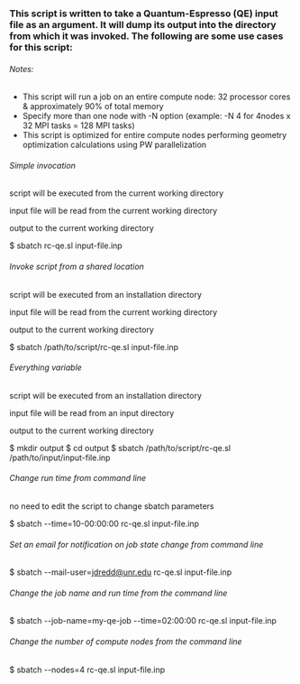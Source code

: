 ### This script is written to take a Quantum-Espresso (QE) input file as an argument. It will dump its output into the directory from which it was invoked. The following are some use cases for this script:

###### Notes:

* This script will run a job on an entire compute node: 32 processor cores & approximately 90% of total memory
* Specify more than one node with -N option (example: -N 4 for 4nodes x 32 MPI tasks = 128 MPI tasks)
* This script is optimized for entire compute nodes performing geometry optimization calculations using PW parallelization

###### Simple invocation

script will be executed from the current working directory

input file will be read from the current working directory

output to the current working directory

$ sbatch rc-qe.sl input-file.inp

###### Invoke script from a shared location

script will be executed from an installation directory

input file will be read from the current working directory

output to the current working directory

$ sbatch /path/to/script/rc-qe.sl input-file.inp

###### Everything variable

script will be executed from an installation directory

input file will be read from an input directory

output to the current working directory

$ mkdir output $ cd output $ sbatch /path/to/script/rc-qe.sl /path/to/input/input-file.inp

###### Change run time from command line

no need to edit the script to change sbatch parameters

$ sbatch --time=10-00:00:00 rc-qe.sl input-file.inp

###### Set an email for notification on job state change from command line

$ sbatch --mail-user=jdredd@unr.edu rc-qe.sl input-file.inp

###### Change the job name and run time from the command line

$ sbatch --job-name=my-qe-job --time=02:00:00 rc-qe.sl input-file.inp

###### Change the number of compute nodes from the command line

$ sbatch --nodes=4 rc-qe.sl input-file.inp
